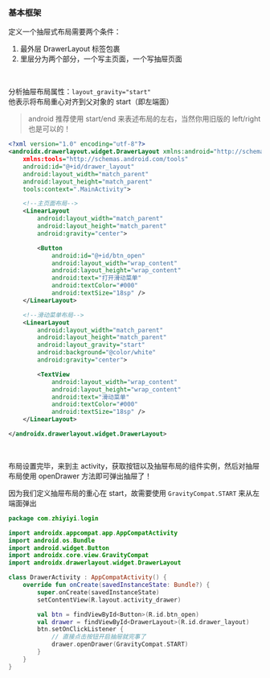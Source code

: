 ### 基本框架

定义一个抽屉式布局需要两个条件：

1. 最外层 DrawerLayout 标签包裹
2. 里层分为两个部分，一个写主页面，一个写抽屉页面

<br>

分析抽屉布局属性：`layout_gravity="start"`  
他表示将布局重心对齐到父对象的 start（即左端面）

> android 推荐使用 start/end 来表述布局的左右，当然你用旧版的 left/right 也是可以的！

```xml
<?xml version="1.0" encoding="utf-8"?>
<androidx.drawerlayout.widget.DrawerLayout xmlns:android="http://schemas.android.com/apk/res/android"定义
    xmlns:tools="http://schemas.android.com/tools"
    android:id="@+id/drawer_layout"
    android:layout_width="match_parent"
    android:layout_height="match_parent"
    tools:context=".MainActivity">

    <!--主页面布局-->
    <LinearLayout
        android:layout_width="match_parent"
        android:layout_height="match_parent"
        android:gravity="center">

        <Button
            android:id="@+id/btn_open"
            android:layout_width="wrap_content"
            android:layout_height="wrap_content"
            android:text="打开滑动菜单"
            android:textColor="#000"
            android:textSize="18sp" />
    </LinearLayout>

    <!--滑动菜单布局-->
    <LinearLayout
        android:layout_width="match_parent"
        android:layout_height="match_parent"
        android:layout_gravity="start"
        android:background="@color/white"
        android:gravity="center">

        <TextView
            android:layout_width="wrap_content"
            android:layout_height="wrap_content"
            android:text="滑动菜单"
            android:textColor="#000"
            android:textSize="18sp" />
    </LinearLayout>

</androidx.drawerlayout.widget.DrawerLayout>
```

<br>

布局设置完毕，来到主 activity，获取按钮以及抽屉布局的组件实例，然后对抽屉布局使用 openDrawer 方法即可弹出抽屉了！

因为我们定义抽屉布局的重心在 start，故需要使用 `GravityCompat.START` 来从左端面弹出

```kotlin
package com.zhiyiyi.login

import androidx.appcompat.app.AppCompatActivity
import android.os.Bundle
import android.widget.Button
import androidx.core.view.GravityCompat
import androidx.drawerlayout.widget.DrawerLayout

class DrawerActivity : AppCompatActivity() {
    override fun onCreate(savedInstanceState: Bundle?) {
        super.onCreate(savedInstanceState)
        setContentView(R.layout.activity_drawer)

        val btn = findViewById<Button>(R.id.btn_open)
        val drawer = findViewById<DrawerLayout>(R.id.drawer_layout)
        btn.setOnClickListener {
            // 直接点击按钮开启抽屉就完事了
            drawer.openDrawer(GravityCompat.START)
        }
    }
}
```

<br>

